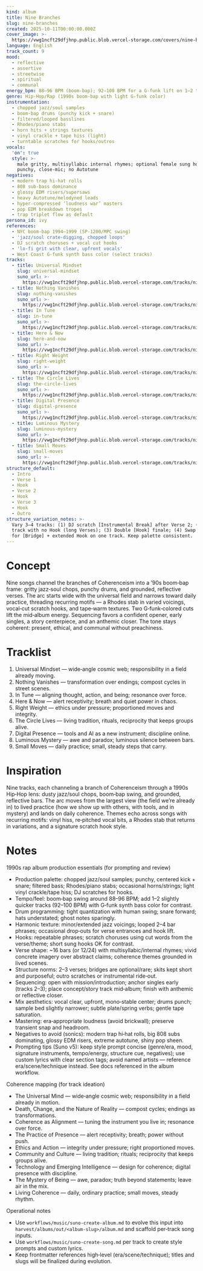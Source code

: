 ```yaml
---
kind: album
title: Nine Branches
slug: nine-branches
created: 2025-10-11T00:00:00.000Z
cover_image: >-
  https://vwg1ncft29dfjhnp.public.blob.vercel-storage.com/covers/nine-branches.png
language: English
track_count: 9
mood:
  - reflective
  - assertive
  - streetwise
  - spiritual
  - communal
energy_bpm: 88–96 BPM (boom‑bap); 92–100 BPM for a G‑funk lift on 1–2 tracks
genre: Hip‑Hop/Rap (1990s boom‑bap with light G‑funk color)
instrumentation:
  - chopped jazz/soul samples
  - boom‑bap drums (punchy kick + snare)
  - filtered/looped basslines
  - Rhodes/piano stabs
  - horn hits + strings textures
  - vinyl crackle + tape hiss (light)
  - turntable scratches for hooks/outros
vocals:
  'on': true
  style: >-
    male gritty, multisyllabic internal rhymes; optional female sung hooks;
    punchy, close‑mic; no Autotune
negatives:
  - modern trap hi‑hat rolls
  - 808 sub‑bass dominance
  - glossy EDM risers/supersaws
  - heavy Autotune/melodyned leads
  - hyper‑compressed ‘loudness war’ masters
  - pop EDM breakdown tropes
  - trap triplet flow as default
persona_id: ivy
references:
  - NYC boom‑bap 1994–1999 (SP‑1200/MPC swing)
  - 'jazz/soul crate‑digging, chopped loops'
  - DJ scratch choruses + vocal cut hooks
  - 'lo‑fi grit with clear, upfront vocals'
  - West Coast G‑funk synth bass color (select tracks)
tracks:
  - title: Universal Mindset
    slug: universal-mindset
    suno_url: >-
      https://vwg1ncft29dfjhnp.public.blob.vercel-storage.com/tracks/nine-branches--universal-mindset.mp3
  - title: Nothing Vanishes
    slug: nothing-vanishes
    suno_url: >-
      https://vwg1ncft29dfjhnp.public.blob.vercel-storage.com/tracks/nine-branches--nothing-vanishes.mp3
  - title: In Tune
    slug: in-tune
    suno_url: >-
      https://vwg1ncft29dfjhnp.public.blob.vercel-storage.com/tracks/nine-branches--in-tune.mp3
  - title: Here & Now
    slug: here-and-now
    suno_url: >-
      https://vwg1ncft29dfjhnp.public.blob.vercel-storage.com/tracks/nine-branches--here-and-now.mp3
  - title: Right Weight
    slug: right-weight
    suno_url: >-
      https://vwg1ncft29dfjhnp.public.blob.vercel-storage.com/tracks/nine-branches--right-weight.mp3
  - title: The Circle Lives
    slug: the-circle-lives
    suno_url: >-
      https://vwg1ncft29dfjhnp.public.blob.vercel-storage.com/tracks/nine-branches--the-circle-lives.mp3
  - title: Digital Presence
    slug: digital-presence
    suno_url: >-
      https://vwg1ncft29dfjhnp.public.blob.vercel-storage.com/tracks/nine-branches--digital-presence.mp3
  - title: Luminous Mystery
    slug: luminous-mystery
    suno_url: >-
      https://vwg1ncft29dfjhnp.public.blob.vercel-storage.com/tracks/nine-branches--luminous-mystery.mp3
  - title: Small Moves
    slug: small-moves
    suno_url: >-
      https://vwg1ncft29dfjhnp.public.blob.vercel-storage.com/tracks/nine-branches--small-moves.mp3
structure_default:
  - Intro
  - Verse 1
  - Hook
  - Verse 2
  - Hook
  - Verse 3
  - Hook
  - Outro
structure_variation_notes: >-
  Vary 3–4 tracks: (1) DJ scratch [Instrumental Break] after Verse 2; (2) Story
  track with no Hook (long Verses); (3) Double [Hook] finale; (4) Swap Verse 3
  for [Bridge] + extended Hook on one track. Keep palette consistent.
---
```


# Concept

Nine songs channel the branches of Coherenceism into a ’90s boom‑bap frame: gritty jazz‑soul chops, punchy drums, and grounded, reflective verses. The arc starts wide with the universal field and narrows toward daily practice, threading recurring motifs — a Rhodes stab in varied voicings, vocal‑cut scratch hooks, and tape‑warm textures. Two G‑funk‑colored cuts lift the mid‑album energy. Sequencing favors a confident opener, early singles, a story centerpiece, and an anthemic closer. The tone stays coherent: present, ethical, and communal without preachiness.

# Tracklist
1. Universal Mindset — wide‑angle cosmic web; responsibility in a field already moving.
2. Nothing Vanishes — transformation over endings; compost cycles in street scenes.
3. In Tune — aligning thought, action, and being; resonance over force.
4. Here & Now — alert receptivity; breath and quiet power in chaos.
5. Right Weight — ethics under pressure; proportioned moves and integrity.
6. The Circle Lives — living tradition, rituals, reciprocity that keeps groups alive.
7. Digital Presence — tools and AI as a new instrument; discipline online.
8. Luminous Mystery — awe and paradox; luminous silence between bars.
9. Small Moves — daily practice; small, steady steps that carry.

# Inspiration

Nine tracks, each channeling a branch of Coherenceism through a 1990s Hip‑Hop lens: dusty jazz/soul chops, boom‑bap swing, and grounded, reflective bars. The arc moves from the largest view (the field we’re already in) to lived practice (how we show up with others, with tools, and in mystery) and lands on daily coherence. Themes echo across songs with recurring motifs: vinyl hiss, re‑pitched vocal bits, a Rhodes stab that returns in variations, and a signature scratch hook style.

# Notes

1990s rap album production essentials (for prompting and review)
- Production palette: chopped jazz/soul samples; punchy, centered kick + snare; filtered bass; Rhodes/piano stabs; occasional horns/strings; light vinyl crackle/tape hiss; DJ scratches for hooks.
- Tempo/feel: boom‑bap swing around 88–96 BPM; add 1–2 slightly quicker tracks (92–100 BPM) with G‑funk synth bass color for contrast.
- Drum programming: tight quantization with human swing; snare forward; hats understated; ghost notes sparingly.
- Harmonic texture: minor/extended jazz voicings; looped 2–4 bar phrases; occasional drop‑outs for verse entrances and hook lift.
- Hooks: repeatable phrases; scratch choruses using cut words from the verse/theme; short sung hooks OK for contrast.
- Verse shape: ~16 bars (or 12/24) with multisyllabic/internal rhymes; vivid concrete imagery over abstract claims; coherence themes grounded in lived scenes.
- Structure norms: 2–3 verses; bridges are optional/rare; skits kept short and purposeful; outro scratches or instrumental ride‑out.
- Sequencing: open with mission/introduction; anchor singles early (tracks 2–3); place concept/story track mid‑album; finish with anthemic or reflective closer.
- Mix aesthetics: vocal clear, upfront, mono‑stable center; drums punch; sample bed slightly narrower; subtle plate/spring verbs; gentle tape saturation.
- Mastering: era‑appropriate loudness (avoid brickwall); preserve transient snap and headroom.
- Negatives to avoid (sonics): modern trap hi‑hat rolls, big 808 subs dominating, glossy EDM risers, extreme autotune, shiny pop sheen.
- Prompting tips (Suno v5): keep style prompt concise (genre/era, mood, signature instruments, tempo/energy, structure cue, negatives); use custom lyrics with clear section tags; avoid named artists — reference era/scene/technique instead. See docs referenced in the album workflow.

Coherence mapping (for track ideation)
- The Universal Mind — wide‑angle cosmic web; responsibility in a field already in motion.
- Death, Change, and the Nature of Reality — compost cycles; endings as transformations.
- Coherence as Alignment — tuning the instrument you live in; resonance over force.
- The Practice of Presence — alert receptivity; breath; power without push.
- Ethics and Action — integrity under pressure; right proportioned moves.
- Community and Culture — living tradition; rituals; reciprocity that keeps groups alive.
- Technology and Emerging Intelligence — design for coherence; digital presence with discipline.
- The Mystery of Being — awe, paradox; truth beyond statements; leave air in the mix.
- Living Coherence — daily, ordinary practice; small moves, steady rhythm.

Operational notes
- Use `workflows/music/suno-create-album.md` to evolve this input into `harvest/albums/out/<album-slug>/album.md` and scaffold per‑track song inputs.
- Use `workflows/music/suno-create-song.md` per track to create style prompts and custom lyrics.
- Keep frontmatter references high‑level (era/scene/technique); titles and slugs will be finalized during evolution.
